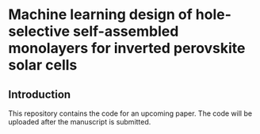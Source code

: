 # Machine learning design of hole-selective self-assembled monolayers for inverted perovskite solar cells

## Introduction
This repository contains the code for an upcoming paper. The code will be uploaded after the manuscript is submitted.
